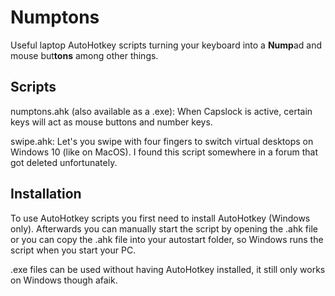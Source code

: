 # Numptons

Useful laptop AutoHotkey scripts turning your keyboard into a **Nump**ad and mouse but**tons** among other things.

## Scripts

numptons.ahk (also available as a .exe): When Capslock is active, certain keys will act as mouse buttons and number keys.

swipe.ahk: Let's you swipe with four fingers to switch virtual desktops on Windows 10 (like on MacOS). I found this script somewhere in a forum that got deleted unfortunately.

## Installation

To use AutoHotkey scripts you first need to install AutoHotkey (Windows only). Afterwards you can manually start the script by opening the .ahk file or you can copy the .ahk file into your autostart folder, so Windows runs the script when you start your PC.

.exe files can be used without having AutoHotkey installed, it still only works on Windows though afaik.
